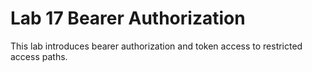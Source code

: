 # Lab 17 Bearer Authorization
This lab introduces bearer authorization and token access to restricted access paths. 